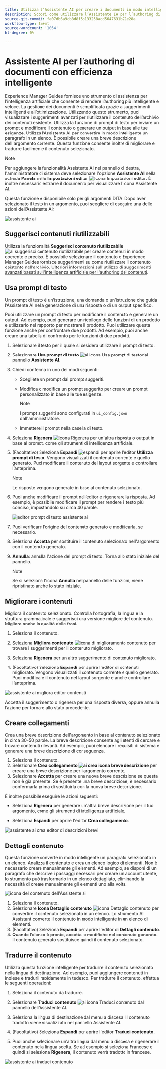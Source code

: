 ```yaml
---
title: Utilizza l’Assistente AI per creare i documenti in modo intelligente "
description: Scopri come utilizzare l’Assistente IA per l’authoring di documenti con efficienza intelligente nell’editor web.
source-git-commit: fa07db6a9cb8d8f5b133258acd5647631b22e28a
workflow-type: tm+mt
source-wordcount: '1054'
ht-degree: 0%

---
```


# Assistente AI per l’authoring di documenti con efficienza intelligente

Experience Manager Guides fornisce uno strumento di assistenza per l’intelligenza artificiale che consente di rendere l’authoring più intelligente e veloce. La gestione dei documenti è semplificata grazie a suggerimenti intelligenti e all’ottimizzazione. Utilizzando questo strumento, puoi visualizzare i suggerimenti avanzati per riutilizzare il contenuto dell’archivio dei contenuti esistente. Utilizza la funzione di prompt di testo per inviare un prompt e modificare il contenuto o generare un output in base alle tue esigenze. Utilizza l’Assistente AI per convertire in modo intelligente un paragrafo in un elenco. È possibile creare una breve descrizione dell&#39;argomento corrente. Questa funzione consente inoltre di migliorare e tradurre facilmente il contenuto selezionato.


>[!NOTE]
>
> Per aggiungere la funzionalità Assistente AI nel pannello di destra, l&#39;amministratore di sistema deve selezionare l&#39;opzione **Assistente AI** nella scheda **Panels** nelle **Impostazioni editor** ![Icona Impostazioni editor](./images/editor_settings_icon.svg).
> È inoltre necessario estrarre il documento per visualizzare l&#39;icona Assistente AI.

Questa funzione è disponibile solo per gli argomenti DITA. Dopo aver selezionato il testo in un argomento, puoi scegliere di eseguire una delle azioni dell’Assistente AI:

![assistente ai](./images/ai-assistant-panel.png)



## Suggerisci contenuti riutilizzabili


Utilizza la funzionalità **Suggerisci contenuto riutilizzabile** ![ai suggerisci contenuto riutilizzabile ](./images/ai-suggest-reusable-content-icon.svg) per creare contenuti in modo coerente e preciso. È possibile selezionare il contenuto e Experience Manager Guides fornisce suggerimenti su come riutilizzare il contenuto esistente nell’archivio.
Ulteriori informazioni sull&#39;utilizzo di [suggerimenti avanzati basati sull&#39;intelligenza artificiale per l&#39;authoring dei contenuti](authoring-ai-based-smart-suggestions.md).





## Usa prompt di testo


Un prompt di testo è un’istruzione, una domanda o un’istruzione che guida l’Assistente AI nella generazione di una risposta o di un output specifico.

Puoi utilizzare un prompt di testo per modificare il contenuto e generare un output.  Ad esempio, puoi generare un riepilogo delle funzioni di un prodotto e utilizzarlo nel rapporto per mostrare il prodotto. Puoi utilizzare questa funzione anche per confrontare due prodotti. Ad esempio, puoi anche creare una tabella di confronto per le funzioni di due prodotti.


1. Selezionare il testo per il quale si desidera utilizzare il prompt di testo.
1. Selezionare **Usa prompt di testo** ![ai icona Usa prompt di testo](./images/ai-use-text-prompt.svg)dal pannello **Assistente AI**.
1. Chiedi conferma in uno dei modi seguenti:

   - Scegliete un prompt dai prompt suggeriti.
   - Modifica o modifica un prompt suggerito per creare un prompt personalizzato in base alle tue esigenze.

     >[!NOTE]
     >
     > I prompt suggeriti sono configurati in `ui_config.json` dall&#39;amministratore.

   - Immettere il prompt nella casella di testo.


1. Seleziona **Rigenera** ![Icona Rigenera](./images/refresh-icon.svg) per un&#39;altra risposta o output in base al prompt, come gli strumenti di intelligenza artificiale.

1. (Facoltativo) Seleziona **Espandi** ![espandi](./images/expand-icon.svg) per aprire l&#39;editor **Utilizza prompt di testo**. Vengono visualizzati il contenuto corrente e quello generato. Puoi modificare il contenuto del layout sorgente e controllare l’anteprima.


   >[!NOTE]
   >
   > Le risposte vengono generate in base al contenuto selezionato.



1. Puoi anche modificare il prompt nell’editor e rigenerare la risposta. Ad esempio, è possibile modificare il prompt per rendere il testo più conciso, impostandolo su circa 40 parole.

   ![editor prompt di testo assistente ai](./images/ai-assisstant-text-prompt.png)

1. Puoi verificare l’origine del contenuto generato e modificarla, se necessario.

1. Seleziona **Accetta** per sostituire il contenuto selezionato nell&#39;argomento con il contenuto generato.
1. **Annulla**: annulla l&#39;azione del prompt di testo. Torna allo stato iniziale del pannello.

   >[!NOTE]
   >
   > Se si seleziona l&#39;icona **Annulla** nel pannello delle funzioni, viene ripristinato anche lo stato iniziale.

## Migliorare i contenuti


Migliora il contenuto selezionato. Controlla l’ortografia, la lingua e la struttura grammaticale e suggerisci una versione migliore del contenuto. Migliora anche la qualità delle frasi.

1. Seleziona il contenuto.
1. Seleziona **Migliora contenuto** ![icona di miglioramento contenuto](./images/ai-improve-icon.svg) per trovare i suggerimenti per il contenuto migliorato.
1. Seleziona **Rigenera** per un altro suggerimento di contenuto migliorato.

1. (Facoltativo) Seleziona **Espandi** per aprire l&#39;editor di contenuti migliorato. Vengono visualizzati il contenuto corrente e quello generato. Puoi modificare il contenuto nel layout sorgente e anche controllare l’anteprima.



![assistente ai migliora editor contenuti](./images/ai-assisstant-improve-content.png)

Accetta il suggerimento o rigenera per una risposta diversa, oppure annulla l’azione per tornare allo stato precedente.





## Creare collegamenti

Crea una breve descrizione dell&#39;argomento in base al contenuto selezionato in circa 30-50 parole. La breve descrizione consente agli utenti di cercare e trovare contenuti rilevanti.
Ad esempio, puoi elencare i requisiti di sistema e generare una breve descrizione di conseguenza.



1. Seleziona il contenuto.
1. Selezionare **Crea collegamento ![ai crea icona breve descrizione](./images/ai-create-shortdesc-icon.svg)** per creare una breve descrizione per l&#39;argomento corrente.
1. Selezionare **Accetta** per creare una nuova breve descrizione se questa non è già presente. Se è presente una breve descrizione, è necessario confermarla prima di sostituirla con la nuova breve descrizione.

È inoltre possibile eseguire le azioni seguenti:
- Seleziona **Rigenera** per generare un&#39;altra breve descrizione per il tuo argomento, come gli strumenti di intelligenza artificiale.

- Seleziona **Espandi** per aprire l&#39;editor **Crea collegamento**.

![assistente ai crea editor di descrizioni brevi](./images/ai-assistant-create-short-desc.png)




## Dettagli contenuto

Questa funzione converte in modo intelligente un paragrafo selezionato in un elenco.  Analizza il contenuto e crea un elenco logico di elementi. Non è necessario creare manualmente gli elementi. Ad esempio, se disponi di un paragrafo che descrive i passaggi necessari per creare un account utente, lo strumento può trasformarlo in un elenco dettagliato, eliminando la necessità di creare manualmente gli elementi uno alla volta.

![icona del contenuto dell&#39;Assistente ai](./images/ai-assisstant-itemise-content.png)



1. Seleziona il contenuto.
1. Selezionare **Icona Dettaglio contenuto** ![icona Dettaglio contenuto](./images/ai-itemize-icon.svg) per convertire il contenuto selezionato in un elenco.
Lo strumento AI Assistant converte il contenuto in modo intelligente in un elenco di elementi.
1. (Facoltativo) Seleziona **Espandi** per aprire l&#39;editor di **Dettagli contenuto**.
1. Quando l’elenco è pronto, accetta le modifiche nel contenuto generato. Il contenuto generato sostituisce quindi il contenuto selezionato.



## Tradurre il contenuto

Utilizza questa funzione intelligente per tradurre il contenuto selezionato nella lingua di destinazione. Ad esempio, puoi aggiungere contenuti in inglese e tradurli rapidamente in tedesco.
Per tradurre il contenuto, effettua le seguenti operazioni:

1. Seleziona il contenuto da tradurre.
1. Selezionare **Traduci contenuto** ![ai icona Traduci contenuto](./images/ai-translate-content-icon.svg) dal pannello dell&#39;Assistente AI.
1. Seleziona la lingua di destinazione dal menu a discesa. Il contenuto tradotto viene visualizzato nel pannello Assistente AI.

1. (Facoltativo) Seleziona **Espandi** per aprire l&#39;editor **Traduci contenuto**.
1. Puoi anche selezionare un’altra lingua dal menu a discesa e rigenerare il contenuto nella lingua scelta. Se ad esempio si seleziona Francese e quindi si seleziona **Rigenera**, il contenuto verrà tradotto in francese.

![assistente ai traduci contenuto](./images/ai-assisstant-translate-content.png)
